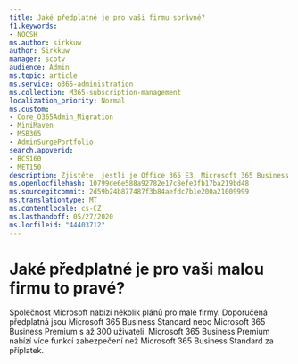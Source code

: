 ```yaml
---
title: Jaké předplatné je pro vaši firmu správné?
f1.keywords:
- NOCSH
ms.author: sirkkuw
author: Sirkkuw
manager: scotv
audience: Admin
ms.topic: article
ms.service: o365-administration
ms.collection: M365-subscription-management
localization_priority: Normal
ms.custom:
- Core_O365Admin_Migration
- MiniMaven
- MSB365
- AdminSurgePortfolio
search.appverid:
- BCS160
- MET150
description: Zjistěte, jestli je Office 365 E3, Microsoft 365 Business Standard nebo Microsoft 365 Business Premium pro vaši firmu to pravé.
ms.openlocfilehash: 10799de6e588a92782e17c8efe3fb17ba219bd48
ms.sourcegitcommit: 2d59b24b877487f3b84aefdc7b1e200a21009999
ms.translationtype: MT
ms.contentlocale: cs-CZ
ms.lasthandoff: 05/27/2020
ms.locfileid: "44403712"
---
```

# <a name="what-subscription-is-right-for-your-small-business"></a>Jaké předplatné je pro vaši malou firmu to pravé?

Společnost Microsoft nabízí několik plánů pro malé firmy. Doporučená předplatná jsou Microsoft 365 Business Standard nebo Microsoft 365 Business Premium s až 300 uživateli. Microsoft 365 Business Premium nabízí více funkcí zabezpečení než Microsoft 365 Business Standard za příplatek.

